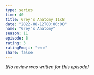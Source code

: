 ```yaml
---
type: series
time: 40
title: Grey's Anatomy 11x8
date: "2022-08-12T00:00:00"
name: "Grey's Anatomy"
season: 11
episode: 8
rating: 3
ratingEmoji: "⭐️⭐️⭐️"
share: false
---
```


*[No review was written for this episode]*